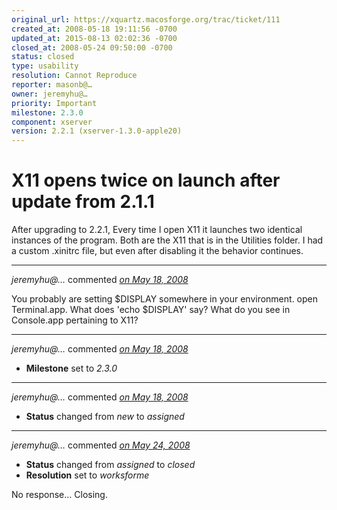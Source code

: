 ```yaml
---
original_url: https://xquartz.macosforge.org/trac/ticket/111
created_at: 2008-05-18 19:11:56 -0700
updated_at: 2015-08-13 02:02:36 -0700
closed_at: 2008-05-24 09:50:00 -0700
status: closed
type: usability
resolution: Cannot Reproduce
reporter: masonb@…
owner: jeremyhu@…
priority: Important
milestone: 2.3.0
component: xserver
version: 2.2.1 (xserver-1.3.0-apple20)
---
```


X11 opens twice on launch after update from 2.1.1
=================================================


After upgrading to 2.2.1, Every time I open X11 it launches two identical instances of the program. Both are the X11 that is in the Utilities folder. I had a custom .xinitrc file, but even after disabling it the behavior continues.



---

*jeremyhu@…* commented *[on May 18, 2008](https://xquartz.macosforge.org/trac/ticket/111#comment:1 "May 18, 2008 at 10:03 PM PDT")*

You probably are setting $DISPLAY somewhere in your environment. open Terminal.app. What does 'echo $DISPLAY' say? What do you see in Console.app pertaining to X11?



---

*jeremyhu@…* commented *[on May 18, 2008](https://xquartz.macosforge.org/trac/ticket/111#comment:2 "May 18, 2008 at 10:15 PM PDT")*

-   **Milestone** set to *2.3.0*



---

*jeremyhu@…* commented *[on May 18, 2008](https://xquartz.macosforge.org/trac/ticket/111#comment:3 "May 18, 2008 at 10:15 PM PDT")*

-   **Status** changed from *new* to *assigned*



---

*jeremyhu@…* commented *[on May 24, 2008](https://xquartz.macosforge.org/trac/ticket/111#comment:4 "May 24, 2008 at 9:50 AM PDT")*

-   **Status** changed from *assigned* to *closed*
-   **Resolution** set to *worksforme*

No response... Closing.



